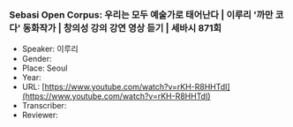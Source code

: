 ### Sebasi Open Corpus: 우리는 모두 예술가로 태어난다 | 이루리 '까만 코다' 동화작가 | 창의성 강의 강연 영상 듣기 | 세바시 871회

- Speaker: 이루리
- Gender: 
- Place: Seoul
- Year: 
- URL: [https://www.youtube.com/watch?v=rKH-R8HHTdI](https://www.youtube.com/watch?v=rKH-R8HHTdI)
- Transcriber: 
- Reviewer: 


